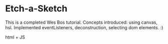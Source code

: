# Etch-a-Sketch

This is a completed Wes Bos tutorial. Concepts introduced: using canvas, hsl. Implemented eventListeners, deconstruction, selecting dom elements.
:)

html + JS
